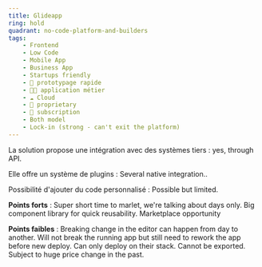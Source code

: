 ```yaml
---
title: Glideapp
ring: hold
quadrant: no-code-platform-and-builders
tags:
    - Frontend
    - Low Code
    - Mobile App
    - Business App
    - Startups friendly
    - 👷 prototypage rapide
    - 🧑‍💻 application métier
    - ☁️ Cloud
    - 🔐 proprietary
    - 🔁 subscription
    - Both model
    - Lock-in (strong - can't exit the platform)
---
```


La solution propose une intégration avec des systèmes tiers : yes, through API.

Elle offre un système de plugins : Several native integration..

Possibilité d'ajouter du code personnalisé : Possible but limited.

**Points forts** : Super short time to marlet, we're talking about days only. Big component library for quick reusability. Marketplace opportunity

**Points faibles** : Breaking change in the editor can happen from day to another. Will not break the running app but still need to rework the app before new deploy. Can only deploy on their stack. Cannot be exported. Subject to huge price change in the past.
